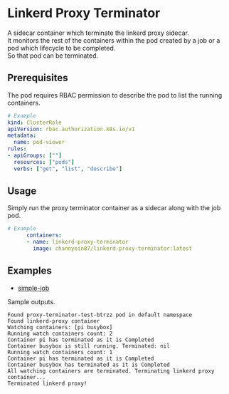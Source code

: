 # Linkerd Proxy Terminator

A sidecar container which terminate the linkerd proxy sidecar.\
It monitors the rest of the containers within the pod created by a job or a pod which lifecycle to be completed.\
So that pod can be terminated.

## Prerequisites

The pod requires RBAC permission to describe the pod to list the running containers.

```yaml
# Example
kind: ClusterRole
apiVersion: rbac.authorization.k8s.io/v1
metadata:
  name: pod-viewer
rules:
- apiGroups: [""]
  resources: ["pods"]
  verbs: ["get", "list", "describe"]
```

## Usage

Simply run the proxy terminator container as a sidecar along with the job pod.

```yaml
# Example
      containers:
      - name: linkerd-proxy-terminator
        image: channyein87/linkerd-proxy-terminator:latest
```

## Examples

- [simple-job](examples/simple-job)

Sample outputs.

```text
Found proxy-terminator-test-btrzz pod in default namespace
Found linkerd-proxy container
Watching containers: [pi busybox]
Running watch containers count: 2
Container pi has terminated as it is Completed
Container busybox is still running. Terminated: nil
Running watch containers count: 1
Container pi has terminated as it is Completed
Container busybox has terminated as it is Completed
All watching containers are terminated. Terminating linkerd proxy container...
Terminated linkerd proxy!
```
